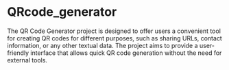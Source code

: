 # QRcode_generator
The QR Code Generator project is designed to offer users a convenient tool for creating QR codes for different purposes, such as sharing URLs, contact information, or any other textual data. The project aims to provide a user-friendly interface that allows quick QR code generation without the need for external tools.
